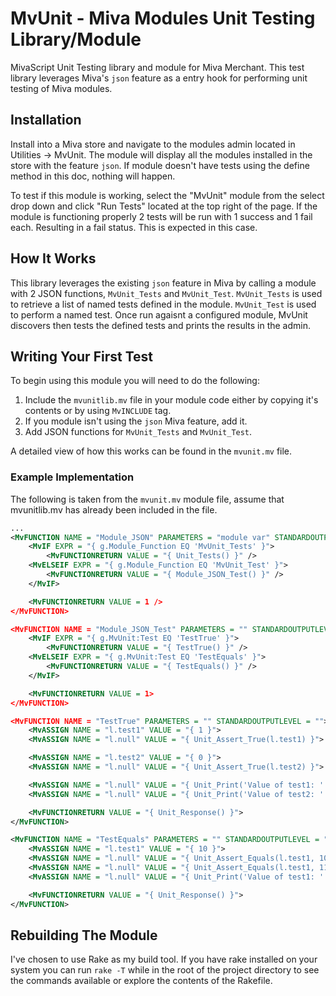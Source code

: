 # MvUnit - Miva Modules Unit Testing Library/Module

MivaScript Unit Testing library and module for Miva Merchant. This test library leverages Miva's `json` feature as a entry hook for performing unit testing of Miva modules.

## Installation

Install into a Miva store and navigate to the modules admin located in Utilities -> MvUnit. The module will display all the modules installed in the store with the feature `json`. If module doesn't have tests using the define method in this doc, nothing will happen. 

To test if this module is working, select the "MvUnit" module from the select drop down and click "Run Tests" located at the top right of the page. If the module is functioning properly 2 tests will be run with 1 success and 1 fail each. Resulting in a fail status. This is expected in this case.

## How It Works

This library leverages the existing `json` feature in Miva by calling a module with 2 JSON functions, `MvUnit_Tests` and `MvUnit_Test`. `MvUnit_Tests` is used to retrieve a list of named tests defined in the module. `MvUnit_Test` is used to perform a named test. Once run agaisnt a configured module, MvUnit discovers then tests the defined tests and prints the results in the admin.

## Writing Your First Test

To begin using this module you will need to do the following:
1. Include the `mvunitlib.mv` file in your module code either by copying it's contents or by using `MvINCLUDE` tag.
2. If you module isn't using the `json` Miva feature, add it.
3. Add JSON functions for `MvUnit_Tests` and `MvUnit_Test`.

A detailed view of how this works can be found in the `mvunit.mv` file.

### Example Implementation

The following is taken from the `mvunit.mv` module file, assume that mvunitlib.mv has already been included in the file.

~~~xml
... 
<MvFUNCTION NAME = "Module_JSON" PARAMETERS = "module var" STANDARDOUTPUTLEVEL = "">
	<MvIF EXPR = "{ g.Module_Function EQ 'MvUnit_Tests' }">
		<MvFUNCTIONRETURN VALUE = "{ Unit_Tests() }" />
	<MvELSEIF EXPR = "{ g.Module_Function EQ 'MvUnit_Test' }">
		<MvFUNCTIONRETURN VALUE = "{ Module_JSON_Test() }" />
	</MvIF>

	<MvFUNCTIONRETURN VALUE = 1 />
</MvFUNCTION>

<MvFUNCTION NAME = "Module_JSON_Test" PARAMETERS = "" STANDARDOUTPUTLEVEL = "">
	<MvIF EXPR = "{ g.MvUnit:Test EQ 'TestTrue' }">
		<MvFUNCTIONRETURN VALUE = "{ TestTrue() }" />
	<MvELSEIF EXPR = "{ g.MvUnit:Test EQ 'TestEquals' }">
		<MvFUNCTIONRETURN VALUE = "{ TestEquals() }" />
	</MvIF>

	<MvFUNCTIONRETURN VALUE = 1>
</MvFUNCTION>

<MvFUNCTION NAME = "TestTrue" PARAMETERS = "" STANDARDOUTPUTLEVEL = "">
	<MvASSIGN NAME = "l.test1" VALUE = "{ 1 }">
	<MvASSIGN NAME = "l.null" VALUE = "{ Unit_Assert_True(l.test1) }">

	<MvASSIGN NAME = "l.test2" VALUE = "{ 0 }">
	<MvASSIGN NAME = "l.null" VALUE = "{ Unit_Assert_True(l.test2) }">

	<MvASSIGN NAME = "l.null" VALUE = "{ Unit_Print('Value of test1: ' $ l.test1) }">
	<MvASSIGN NAME = "l.null" VALUE = "{ Unit_Print('Value of test2: ' $ l.test1) }">

	<MvFUNCTIONRETURN VALUE = "{ Unit_Response() }">
</MvFUNCTION>

<MvFUNCTION NAME = "TestEquals" PARAMETERS = "" STANDARDOUTPUTLEVEL = "">
	<MvASSIGN NAME = "l.test1" VALUE = "{ 10 }">
	<MvASSIGN NAME = "l.null" VALUE = "{ Unit_Assert_Equals(l.test1, 10) }">
	<MvASSIGN NAME = "l.null" VALUE = "{ Unit_Assert_Equals(l.test1, 11) }">
	<MvASSIGN NAME = "l.null" VALUE = "{ Unit_Print('Value of test1: ' $ l.test1) }">

	<MvFUNCTIONRETURN VALUE = "{ Unit_Response() }">
</MvFUNCTION>
~~~

## Rebuilding The Module

I've chosen to use Rake as my build tool. If you have rake installed on your system you can run `rake -T` while in the root of the project directory to see the commands available or explore the contents of the Rakefile.